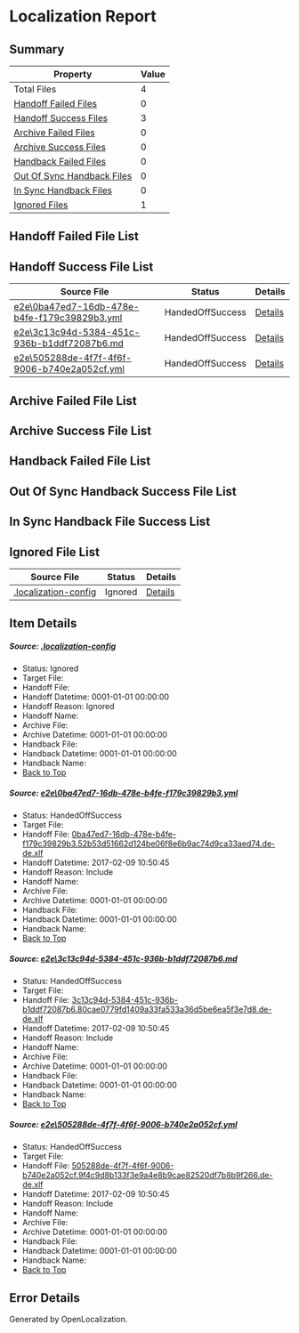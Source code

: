 # <a name='report-top'></a> Localization Report

## Summary
 Property | Value 
 -------- | ----- 
 Total Files | 4
[ Handoff Failed Files ](#handoff-failed-list)| 0
[ Handoff Success Files ](#handoff-success-list)| 3
[ Archive Failed Files ](#archive-failed-list)| 0
[ Archive Success Files ](#archive-success-list)| 0
[ Handback Failed Files ](#handback-failed-list)| 0
[ Out Of Sync Handback Files ](#outofsync-handback-success-list)| 0
[ In Sync Handback Files ](#insync-handback-success-list)| 0
[ Ignored Files ](#ignored-list)| 1

## <a name='handoff-failed-list'></a> Handoff Failed File List

## <a name='handoff-success-list'></a> Handoff Success File List
 Source File | Status | Details 
 ----------- | ------ | ------- 
 [e2e\0ba47ed7-16db-478e-b4fe-f179c39829b3.yml](https://github.com/OpenLocalizationTestOrg/ol-test0/blob/1fd0f1710ff97336acd3d89ade47976ff62a37df/e2e/0ba47ed7-16db-478e-b4fe-f179c39829b3.yml) | HandedOffSuccess | [Details](#5620d03b4ee4f95943b9d459ce812e36d170ebcd1)
 [e2e\3c13c94d-5384-451c-936b-b1ddf72087b6.md](https://github.com/OpenLocalizationTestOrg/ol-test0/blob/1fd0f1710ff97336acd3d89ade47976ff62a37df/e2e/3c13c94d-5384-451c-936b-b1ddf72087b6.md) | HandedOffSuccess | [Details](#757c53a9b6da17303ca8cef06212e77ff9f4a3a72)
 [e2e\505288de-4f7f-4f6f-9006-b740e2a052cf.yml](https://github.com/OpenLocalizationTestOrg/ol-test0/blob/1fd0f1710ff97336acd3d89ade47976ff62a37df/e2e/505288de-4f7f-4f6f-9006-b740e2a052cf.yml) | HandedOffSuccess | [Details](#04bd3a88e9cde4547ea090f8be00e722ff2743343)

## <a name='archive-failed-list'></a> Archive Failed File List

## <a name='archive-success-list'></a> Archive Success File List

## <a name='handback-failed-list'></a> Handback Failed File List

## <a name='outofsync-handback-success-list'></a> Out Of Sync Handback Success File List

## <a name='insync-handback-success-list'></a> In Sync Handback File Success List

## <a name='ignored-list'></a> Ignored File List
 Source File | Status | Details 
 ----------- | ------ | ------- 
 [.localization-config](https://github.com/OpenLocalizationTestOrg/ol-test0/blob/1fd0f1710ff97336acd3d89ade47976ff62a37df/.localization-config) | Ignored | [Details](#cb0632cf59c1387fc1742bfb9fa3c47f87e2e5c90)

## Item Details
##### <a name='cb0632cf59c1387fc1742bfb9fa3c47f87e2e5c90'></a> Source: [.localization-config](https://github.com/OpenLocalizationTestOrg/ol-test0/blob/1fd0f1710ff97336acd3d89ade47976ff62a37df/.localization-config)
* Status: Ignored
* Target File: 
* Handoff File: 
* Handoff Datetime: 0001-01-01 00:00:00
* Handoff Reason: Ignored
* Handoff Name: 
* Archive File: 
* Archive Datetime: 0001-01-01 00:00:00
* Handback File: 
* Handback Datetime: 0001-01-01 00:00:00
* Handback Name: 
* [Back to Top](#report-top)

##### <a name='5620d03b4ee4f95943b9d459ce812e36d170ebcd1'></a> Source: [e2e\0ba47ed7-16db-478e-b4fe-f179c39829b3.yml](https://github.com/OpenLocalizationTestOrg/ol-test0/blob/1fd0f1710ff97336acd3d89ade47976ff62a37df/e2e/0ba47ed7-16db-478e-b4fe-f179c39829b3.yml)
* Status: HandedOffSuccess
* Target File: 
* Handoff File: [0ba47ed7-16db-478e-b4fe-f179c39829b3.52b53d51662d124be06f8e6b9ac74d9ca33aed74.de-de.xlf](https://github.com/OpenLocalizationTestOrg/ol-test0-handoff/blob/b7339fc47e95ff6d403e25dd6cec52a0d5268845/ol-handoff/OpenLocalizationTestOrg/ol-test0-dede/shujia/ht/0ba47ed7-16db-478e-b4fe-f179c39829b3.52b53d51662d124be06f8e6b9ac74d9ca33aed74.de-de.xlf)
* Handoff Datetime: 2017-02-09 10:50:45
* Handoff Reason: Include
* Handoff Name: 
* Archive File: 
* Archive Datetime: 0001-01-01 00:00:00
* Handback File: 
* Handback Datetime: 0001-01-01 00:00:00
* Handback Name: 
* [Back to Top](#report-top)

##### <a name='757c53a9b6da17303ca8cef06212e77ff9f4a3a72'></a> Source: [e2e\3c13c94d-5384-451c-936b-b1ddf72087b6.md](https://github.com/OpenLocalizationTestOrg/ol-test0/blob/1fd0f1710ff97336acd3d89ade47976ff62a37df/e2e/3c13c94d-5384-451c-936b-b1ddf72087b6.md)
* Status: HandedOffSuccess
* Target File: 
* Handoff File: [3c13c94d-5384-451c-936b-b1ddf72087b6.80cae0779fd1409a33fa533a36d5be6ea5f3e7d8.de-de.xlf](https://github.com/OpenLocalizationTestOrg/ol-test0-handoff/blob/b7339fc47e95ff6d403e25dd6cec52a0d5268845/ol-handoff/OpenLocalizationTestOrg/ol-test0-dede/shujia/ht/3c13c94d-5384-451c-936b-b1ddf72087b6.80cae0779fd1409a33fa533a36d5be6ea5f3e7d8.de-de.xlf)
* Handoff Datetime: 2017-02-09 10:50:45
* Handoff Reason: Include
* Handoff Name: 
* Archive File: 
* Archive Datetime: 0001-01-01 00:00:00
* Handback File: 
* Handback Datetime: 0001-01-01 00:00:00
* Handback Name: 
* [Back to Top](#report-top)

##### <a name='04bd3a88e9cde4547ea090f8be00e722ff2743343'></a> Source: [e2e\505288de-4f7f-4f6f-9006-b740e2a052cf.yml](https://github.com/OpenLocalizationTestOrg/ol-test0/blob/1fd0f1710ff97336acd3d89ade47976ff62a37df/e2e/505288de-4f7f-4f6f-9006-b740e2a052cf.yml)
* Status: HandedOffSuccess
* Target File: 
* Handoff File: [505288de-4f7f-4f6f-9006-b740e2a052cf.9f4c9d8b133f3e9a4e8b9cae82520df7b8b9f266.de-de.xlf](https://github.com/OpenLocalizationTestOrg/ol-test0-handoff/blob/b7339fc47e95ff6d403e25dd6cec52a0d5268845/ol-handoff/OpenLocalizationTestOrg/ol-test0-dede/shujia/ht/505288de-4f7f-4f6f-9006-b740e2a052cf.9f4c9d8b133f3e9a4e8b9cae82520df7b8b9f266.de-de.xlf)
* Handoff Datetime: 2017-02-09 10:50:45
* Handoff Reason: Include
* Handoff Name: 
* Archive File: 
* Archive Datetime: 0001-01-01 00:00:00
* Handback File: 
* Handback Datetime: 0001-01-01 00:00:00
* Handback Name: 
* [Back to Top](#report-top)


## Error Details

Generated by OpenLocalization.
